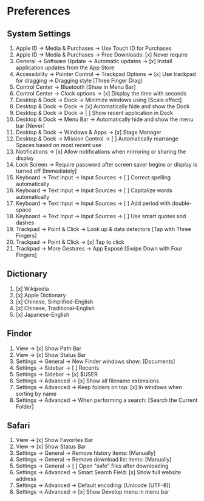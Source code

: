 # Preferences

## System Settings

1. Apple ID -> Media & Purchases -> Use Touch ID for Purchases
1. Apple ID -> Media & Purchases -> Free Downloads: [x] Never require
1. General -> Software Update -> Automatic updates -> [x] Install application updates from the App Store
1. Accessibility -> Pointer Control -> Trackpad Options -> [x] Use trackpad for dragging -> Dragging style [Three Finger Drag]
1. Control Center -> Bluetooth [Show in Menu Bar]
1. Control Center -> Clock options -> [x] Display the time with seconds
1. Desktop & Dock -> Dock -> Minimize windows using [Scale effect]
1. Desktop & Dock -> Dock -> [x] Automatically hide and show the Dock
1. Desktop & Dock -> Dock -> [ ] Show recent application in Dock
1. Desktop & Dock -> Menu Bar -> Automatically hide and show the menu bar [Never]
1. Desktop & Dock -> Windows & Apps -> [x] Stage Manager
1. Desktop & Dock -> Mission Control -> [ ] Automatically rearrange Spaces based on most recent use
1. Notifications -> [x] Allow notifications when mirroring or sharing the display
1. Lock Screen -> Require password after screen saver begins or display is turned off [Immediately]
1. Keyboard -> Text Input -> Input Sources -> [ ] Correct spelling automatically
1. Keyboard -> Text Input -> Input Sources -> [ ] Capitalize words automatically
1. Keyboard -> Text Input -> Input Sources -> [ ] Add period with double-space
1. Keyboard -> Text Input -> Input Sources -> [ ] Use smart quotes and dashes
1. Trackpad -> Point & Click -> Look up & data detectors [Tap with Three Fingers]
1. Trackpad -> Point & Click -> [x] Tap to click
1. Trackpad -> More Gestures -> App Exposé [Swipe Down with Four Fingers]

## Dictionary

1. [x] Wikipedia
1. [x] Apple Dictionary
1. [x] Chinese, Simplified-English
1. [x] Chinese, Traditional-English
1. [x] Japanese-English

## Finder

1. View -> [x] Show Path Bar
1. View -> [x] Show Status Bar
1. Settings -> General -> New Finder windows show: [Documents]
1. Settings -> Sidebar -> [ ] Recents
1. Settings -> Sidebar -> [x] $USER
1. Settings -> Advanced -> [x] Show all filename extensions
1. Settings -> Advanced -> Keep folders on top: [x] In windows when sorting by name
1. Settings -> Advanced -> When performing a search: [Search the Current Folder]

## Safari

1. View -> [x] Show Favorites Bar
1. View -> [x] Show Status Bar
1. Settings -> General -> Remove history items: [Manually]
1. Settings -> General -> Remove download list items: [Manually]
1. Settings -> General -> [ ] Open "safe" files after downloading
1. Settings -> Advanced -> Smart Search Field: [x] Show full website address
1. Settings -> Advanced -> Default encoding: [Unicode (UTF-8)]
1. Settings -> Advanced -> [x] Show Develop menu in menu bar
